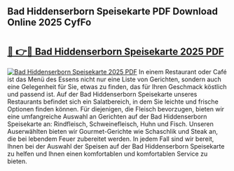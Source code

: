 ## Bad Hiddenserborn Speisekarte PDF Download Online 2025 CyfFo

# <h2><a href="http://gcbcugh.nevu.top/?p=Bad+Hiddenserborn+Speisekarte">🔗 👉🔴 Bad Hiddenserborn Speisekarte 2025 PDF</a></h2>

[![Bad Hiddenserborn Speisekarte 2025 PDF](https://i.imgur.com/dBaPXMq.png)](http://gcbcugh.nevu.top/?p=Bad+Hiddenserborn+Speisekarte)
In einem Restaurant oder Café ist das Menü des Essens nicht nur eine Liste von Gerichten, sondern auch eine Gelegenheit für Sie, etwas zu finden, das für Ihren Geschmack köstlich und passend ist. Auf der Bad Hiddenserborn Speisekarte unseres Restaurants befindet sich ein Salatbereich, in dem Sie leichte und frische Optionen finden können. Für diejenigen, die Fleisch bevorzugen, bieten wir eine umfangreiche Auswahl an Gerichten auf der Bad Hiddenserborn Speisekarte an: Rindfleisch, Schweinefleisch, Huhn und Fisch. Unseren Auserwählten bieten wir Gourmet-Gerichte wie Schaschlik und Steak an, die bei lebendem Feuer zubereitet werden. In jedem Fall sind wir bereit, Ihnen bei der Auswahl der Speisen auf der Bad Hiddenserborn Speisekarte zu helfen und Ihnen einen komfortablen und komfortablen Service zu bieten.
